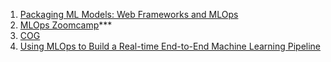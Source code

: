 1. [Packaging ML Models: Web Frameworks and MLOps](https://neptune.ai/blog/packaging-ml-models)
2. [MLOps Zoomcamp](https://github.com/DataTalksClub/mlops-zoomcamp)***
3. [COG](https://github.com/replicate/cog)
4. [Using MLOps to Build a Real-time End-to-End Machine Learning Pipeline](https://www.binance.com/en/blog/all/using-mlops-to-build-a-realtime-endtoend-machine-learning-pipeline-3820048062346322706)
